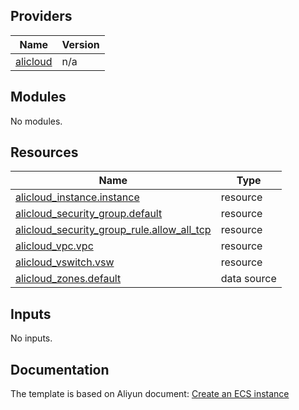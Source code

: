 <!-- BEGIN_TF_DOCS -->
## Providers

| Name | Version |
|------|---------|
| <a name="provider_alicloud"></a> [alicloud](#provider\_alicloud) | n/a |

## Modules

No modules.

## Resources

| Name | Type |
|------|------|
| [alicloud_instance.instance](https://registry.terraform.io/providers/aliyun/alicloud/latest/docs/resources/instance) | resource |
| [alicloud_security_group.default](https://registry.terraform.io/providers/aliyun/alicloud/latest/docs/resources/security_group) | resource |
| [alicloud_security_group_rule.allow_all_tcp](https://registry.terraform.io/providers/aliyun/alicloud/latest/docs/resources/security_group_rule) | resource |
| [alicloud_vpc.vpc](https://registry.terraform.io/providers/aliyun/alicloud/latest/docs/resources/vpc) | resource |
| [alicloud_vswitch.vsw](https://registry.terraform.io/providers/aliyun/alicloud/latest/docs/resources/vswitch) | resource |
| [alicloud_zones.default](https://registry.terraform.io/providers/aliyun/alicloud/latest/docs/data-sources/zones) | data source |

## Inputs

No inputs.
<!-- END_TF_DOCS -->
## Documentation
<!-- docs-link -->

The template is based on Aliyun document: [Create an ECS instance](https://help.aliyun.com/document_detail/95829.html)

<!-- docs-link -->
